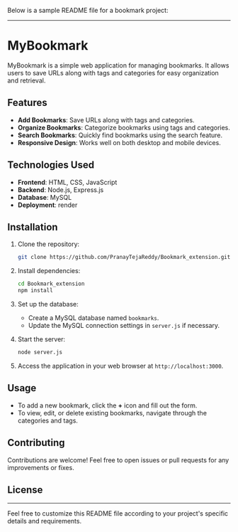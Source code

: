 Below is a sample README file for a bookmark project:

---

# MyBookmark

MyBookmark is a simple web application for managing bookmarks. It allows users to save URLs along with tags and categories for easy organization and retrieval.

## Features

- **Add Bookmarks**: Save URLs along with tags and categories.
- **Organize Bookmarks**: Categorize bookmarks using tags and categories.
- **Search Bookmarks**: Quickly find bookmarks using the search feature.
- **Responsive Design**: Works well on both desktop and mobile devices.

## Technologies Used

- **Frontend**: HTML, CSS, JavaScript
- **Backend**: Node.js, Express.js
- **Database**: MySQL
- **Deployment**: render

## Installation

1. Clone the repository:

    ```bash
    git clone https://github.com/PranayTejaReddy/Bookmark_extension.git
    ```

2. Install dependencies:

    ```bash
    cd Bookmark_extension
    npm install
    ```

3. Set up the database:

    - Create a MySQL database named `bookmarks`.
    - Update the MySQL connection settings in `server.js` if necessary.

4. Start the server:

    ```bash
    node server.js
    ```

5. Access the application in your web browser at `http://localhost:3000`.

## Usage

- To add a new bookmark, click the **+** icon and fill out the form.
- To view, edit, or delete existing bookmarks, navigate through the categories and tags.

## Contributing

Contributions are welcome! Feel free to open issues or pull requests for any improvements or fixes.

## License




---

Feel free to customize this README file according to your project's specific details and requirements.
